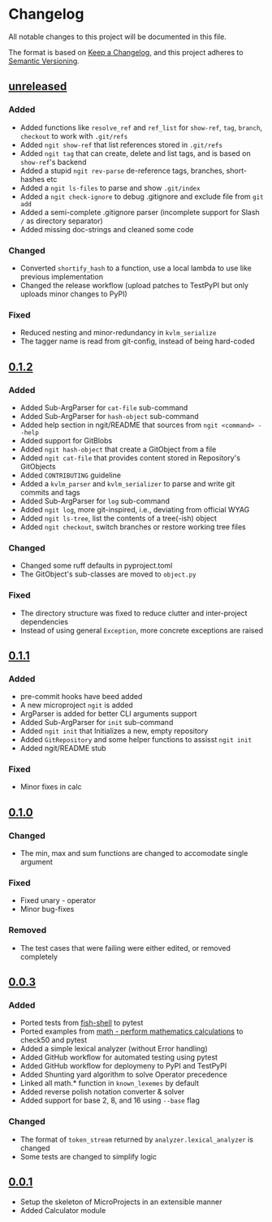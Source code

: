 # Changelog

All notable changes to this project will be documented in this file.

The format is based on [Keep a Changelog](https://keepachangelog.com/en/1.1.0/),
and this project adheres to [Semantic Versioning](https://semver.org/spec/v2.0.0.html).

<!-- 
    The following heading should be used
        - Added
        - Changed
        - Deprecated
        - Removed
        - Fixed
        - Security
 -->

## [unreleased]

### Added
- Added functions like `resolve_ref` and `ref_list` for `show-ref`, `tag`, `branch`, `checkout` to work with `.git/refs`
- Added `ngit show-ref` that list references stored in `.git/refs`
- Added `ngit tag` that can create, delete and list tags, and is based on `show-ref`'s backend
- Added a stupid `ngit rev-parse` de-reference tags, branches, short-hashes etc
- Added a `ngit ls-files` to parse and show `.git/index`
- Added a `ngit check-ignore` to debug .gitignore and exclude file from `git add`
- Added a semi-complete .gitignore parser (incomplete support for Slash `/` as directory separator)
- Added missing doc-strings and cleaned some code


### Changed
- Converted `shortify_hash` to a function, use a local lambda to use like previous implementation
- Changed the release workflow (upload patches to TestPyPI but only uploads minor changes to PyPI)


### Fixed
- Reduced nesting and minor-redundancy in `kvlm_serialize`
- The tagger name is read from git-config, instead of being hard-coded


## [0.1.2]

### Added
- Added Sub-ArgParser for `cat-file` sub-command
- Added Sub-ArgParser for `hash-object` sub-command
- Added help section in ngit/README that sources from `ngit <command> --help`
- Added support for GitBlobs
- Added `ngit hash-object` that create a GitObject from a file
- Added `ngit cat-file` that provides content stored in Repository's GitObjects
- Added `CONTRIBUTING` guideline
- Added a `kvlm_parser` and `kvlm_serializer` to parse and write git commits and tags
- Added Sub-ArgParser for `log` sub-command
- Added `ngit log`, more git-inspired, i.e., deviating from official WYAG
- Added `ngit ls-tree`, list the contents of a tree(-ish) object
- Added `ngit checkout`, switch branches or restore working tree files


### Changed
- Changed some ruff defaults in pyproject.toml
- The GitObject's sub-classes are moved to `object.py`


### Fixed
- The directory structure was fixed to reduce clutter and inter-project dependencies
- Instead of using general `Exception`, more concrete exceptions are raised

## [0.1.1]

### Added
- pre-commit hooks have beed added
- A new microproject `ngit` is added
- ArgParser is added for better CLI arguments support
- Added Sub-ArgParser for `init` sub-command
- Added `ngit init` that Initializes a new, empty repository
- Added `GitRepository` and some helper functions to assisst `ngit init`
- Added ngit/README stub

### Fixed
- Minor fixes in calc


## [0.1.0]

### Changed
- The min, max and sum functions are changed to accomodate single argument

### Fixed
- Fixed unary - operator
- Minor bug-fixes

### Removed
- The test cases that were failing were either edited, or removed completely



## [0.0.3]

### Added

- Ported tests from [fish-shell](https://github.com/fish-shell/fish-shell/blob/master/tests/checks/math.fish) to pytest
- Ported examples from [math - perform mathematics calculations](https://fishshell.com/docs/current/cmds/math.html#examples) to check50 and pytest
- Added a simple lexical analyzer (without Error handling)
- Added GitHub workflow for automated testing using pytest
- Added GitHub workflow for deploymeny to PyPI and TestPyPI
- Added Shunting yard algorithm to solve Operator precedence
- Linked all math.* function in `known_lexemes` by default
- Added reverse polish notation converter & solver
- Added support for base 2, 8, and 16 using `--base` flag


### Changed
- The format of `token_stream` returned by `analyzer.lexical_analyzer` is changed
- Some tests are changed to simplify logic

## [0.0.1]
- Setup the skeleton of MicroProjects in an extensible manner
- Added Calculator module


<!-- Here comes the `git diff` of each version -->
[unreleased]: https://github.com/nyx-4/MicroProjects/compare/v0.1.2...HEAD
[0.1.2]: https://github.com/nyx-4/MicroProjects/compare/v0.1.1...v1.1.2
[0.1.1]: https://github.com/nyx-4/MicroProjects/compare/v0.1.0...v0.1.1
[0.1.0]: https://github.com/nyx-4/MicroProjects/compare/v0.0.3...v0.1.0
[0.0.3]: https://github.com/nyx-4/MicroProjects/compare/v0.0.1...v0.0.3
[0.0.1]: https://github.com/nyx-4/MicroProjects/releases/tag/v0.0.1
